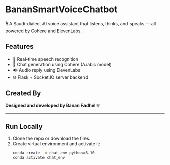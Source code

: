 # BananSmartVoiceChatbot

🎙️ A Saudi-dialect AI voice assistant that listens, thinks, and speaks — all powered by Cohere and ElevenLabs.

## Features
- 🎤 Real-time speech recognition
- 💬 Chat generation using Cohere (Arabic model)
- 🔊 Audio reply using ElevenLabs
- 🌐 Flask + Socket.IO server backend

## Created By
**Designed and developed by Banan Fadhel 💡**

---

## Run Locally

1. Clone the repo or download the files.
2. Create virtual environment and activate it:
   ```bash
   conda create -n chat_env python=3.10
   conda activate chat_env
